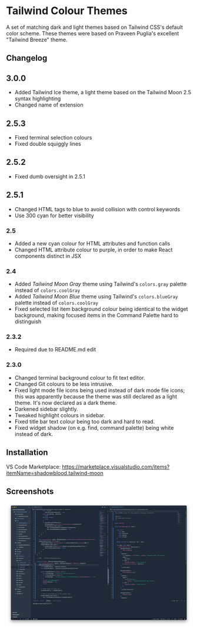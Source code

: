 # Tailwind Colour Themes

A set of matching dark and light themes based on Tailwind CSS's default color scheme. These themes were based on Praveen Puglia's excellent "Tailwind Breeze" theme.

## Changelog
## 3.0.0
- Added Tailwind Ice theme, a light theme based on the Tailwind Moon 2.5 syntax highlighting
- Changed name of extension

## 2.5.3
- Fixed terminal selection colours
- Fixed double squiggly lines

## 2.5.2
- Fixed dumb oversight in 2.5.1

## 2.5.1
- Changed HTML tags to blue to avoid collision with control keywords
- Use 300 cyan for better visibility

### 2.5
- Added a new cyan colour for HTML attributes and function calls
- Changed HTML attribute colour to purple, in order to make React components distinct in JSX

### 2.4
- Added _Tailwind Moon Gray_ theme using Tailwind's `colors.gray` palette instead of `colors.coolGray`
- Added _Tailwind Moon Blue_ theme using Tailwind's `colors.blueGray` palette instead of `colors.coolGray`
- Fixed selected list item background colour being identical to the widget background, making focused items in the Command Palette hard to distinguish

### 2.3.2
- Required due to README.md edit

### 2.3.0
- Changed terminal background colour to fit text editor.
- Changed Git colours to be less intrusive.
- Fixed light mode file icons being used instead of dark mode file icons; this was apparently because the theme was still declared as a light theme. It's now declared as a dark theme.
- Darkened sidebar slightly.
- Tweaked highlight colours in sidebar.
- Fixed title bar text colour being too dark and hard to read.
- Fixed widget shadow (on e.g. find, command palette) being white instead of dark.

## Installation
VS Code Marketplace: https://marketplace.visualstudio.com/items?itemName=shadowblood.tailwind-moon

## Screenshots
![Screenshot of Tailwind Moon theme with sample code](./screenshots/scr-1.png)
